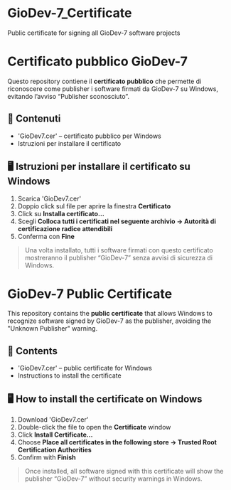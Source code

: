 # GioDev-7_Certificate
Public certificate for signing all GioDev-7 software projects

# Certificato pubblico GioDev-7

Questo repository contiene il **certificato pubblico** che permette di riconoscere come publisher i software firmati da GioDev-7 su Windows, evitando l’avviso “Publisher sconosciuto”.

## 📂 Contenuti

- 'GioDev7.cer' – certificato pubblico per Windows
- Istruzioni per installare il certificato

## 🖥️ Istruzioni per installare il certificato su Windows

1. Scarica 'GioDev7.cer' 
2. Doppio click sul file per aprire la finestra **Certificato**  
3. Click su **Installa certificato…**  
4. Scegli **Colloca tutti i certificati nel seguente archivio → Autorità di certificazione radice attendibili**  
5. Conferma con **Fine**

> Una volta installato, tutti i software firmati con questo certificato mostreranno il publisher “GioDev-7” senza avvisi di sicurezza di Windows.


# GioDev-7 Public Certificate

This repository contains the **public certificate** that allows Windows to recognize software signed by GioDev-7 as the publisher, avoiding the "Unknown Publisher" warning.

## 📂 Contents

- 'GioDev7.cer' – public certificate for Windows
- Instructions to install the certificate

## 🖥️ How to install the certificate on Windows

1. Download 'GioDev7.cer'  
2. Double-click the file to open the **Certificate** window  
3. Click **Install Certificate…**  
4. Choose **Place all certificates in the following store → Trusted Root Certification Authorities**  
5. Confirm with **Finish**

> Once installed, all software signed with this certificate will show the publisher “GioDev-7” without security warnings in Windows.
